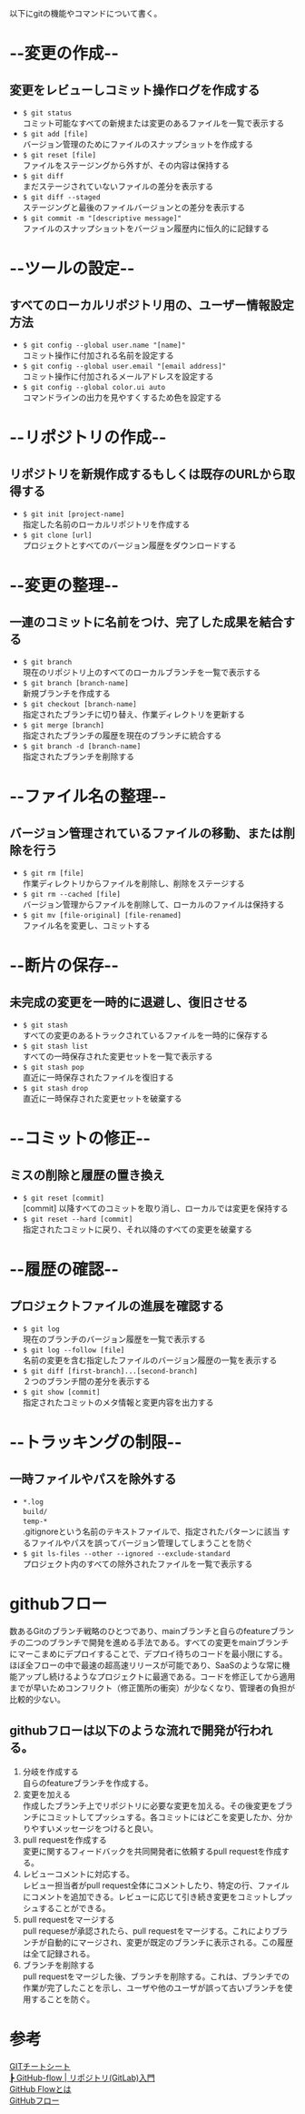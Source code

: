 以下にgitの機能やコマンドについて書く。

# --変更の作成--
## 変更をレビューしコミット操作ログを作成する
- `$ git status`<br>
コミット可能なすべての新規または変更のあるファイルを一覧で表示する
- `$ git add [file]`<br>
バージョン管理のためにファイルのスナップショットを作成する
- `$ git reset [file]`<br>
ファイルをステージングから外すが、その内容は保持する
- `$ git diff`<br>
まだステージされていないファイルの差分を表示する
- `$ git diff --staged`<br>
ステージングと最後のファイルバージョンとの差分を表示する
- `$ git commit -m "[descriptive message]"`<br>
ファイルのスナップショットをバージョン履歴内に恒久的に記録する

# --ツールの設定--
## すべてのローカルリポジトリ用の、ユーザー情報設定方法
- `$ git config --global user.name "[name]"`<br>
コミット操作に付加される名前を設定する
- `$ git config --global user.email "[email address]"`<br>
コミット操作に付加されるメールアドレスを設定する
- `$ git config --global color.ui auto`<br>
コマンドラインの出力を見やすくするため色を設定する

# --リポジトリの作成--
## リポジトリを新規作成するもしくは既存のURLから取得する
- `$ git init [project-name]`<br>
指定した名前のローカルリポジトリを作成する
- `$ git clone [url]`<br>
プロジェクトとすべてのバージョン履歴をダウンロードする

# --変更の整理-- 
## 一連のコミットに名前をつけ、完了した成果を結合する
- `$ git branch`<br>
現在のリポジトリ上のすべてのローカルブランチを一覧で表示する
- `$ git branch [branch-name]`<br>
新規ブランチを作成する
- `$ git checkout [branch-name]`<br>
指定されたブランチに切り替え、作業ディレクトリを更新する
- `$ git merge [branch]`<br>
指定されたブランチの履歴を現在のブランチに統合する
- `$ git branch -d [branch-name]`<br>
指定されたブランチを削除する

# --ファイル名の整理--
## バージョン管理されているファイルの移動、または削除を行う
- `$ git rm [file]`<br>
作業ディレクトリからファイルを削除し、削除をステージする
- `$ git rm --cached [file]`<br>
バージョン管理からファイルを削除して、ローカルのファイルは保持する
- `$ git mv [file-original] [file-renamed]`<br>
ファイル名を変更し、コミットする

# --断片の保存--
## 未完成の変更を一時的に退避し、復旧させる
- `$ git stash`<br>
すべての変更のあるトラックされているファイルを一時的に保存する
- `$ git stash list`<br>
すべての一時保存された変更セットを一覧で表示する
- `$ git stash pop`<br>
直近に一時保存されたファイルを復旧する
- `$ git stash drop`<br>
直近に一時保存された変更セットを破棄する

# --コミットの修正--
## ミスの削除と履歴の置き換え
- `$ git reset [commit]`<br>
[commit] 以降すべてのコミットを取り消し、ローカルでは変更を保持する
- `$ git reset --hard [commit]`<br>
指定されたコミットに戻り、それ以降のすべての変更を破棄する

# --履歴の確認--
## プロジェクトファイルの進展を確認する
- `$ git log`<br>
現在のブランチのバージョン履歴を一覧で表示する
- `$ git log --follow [file]`<br>
名前の変更を含む指定したファイルのバージョン履歴の一覧を表示する
- `$ git diff [first-branch]...[second-branch]`<br>
２つのブランチ間の差分を表示する
- `$ git show [commit]`<br>
指定されたコミットのメタ情報と変更内容を出力する
 
# --トラッキングの制限--
## 一時ファイルやパスを除外する
- `*.log`<br>
  `build/`<br>
  `temp-*`<br>
  .gitignoreという名前のテキストファイルで、指定されたパターンに該当
  するファイルやパスを誤ってバージョン管理してしまうことを防ぐ
- `$ git ls-files --other --ignored --exclude-standard`<br>
プロジェクト内のすべての除外されたファイルを一覧で表示する<br>

# githubフロー
 数あるGitのブランチ戦略のひとつであり、mainブランチと自らのfeatureブランチの二つのブランチで開発を進める手法である。すべての変更をmainブランチにマーこまめにデプロイすることで、デプロイ待ちのコードを最小限にする。<br>ほぼ全フローの中で最速の超高速リリースが可能であり、SaaSのような常に機能アップし続けるようなプロジェクトに最適である。コードを修正してから適用までが早いためコンフリクト（修正箇所の衝突）が少なくなり、管理者の負担が比較的少ない。<br>
## githubフローは以下のような流れで開発が行われる。
 1. 分岐を作成する<br>
 自らのfeatureブランチを作成する。
 2. 変更を加える<br>
 作成したブランチ上でリポジトリに必要な変更を加える。その後変更をブランチにコミットしてプッシュする。各コミットにはどこを変更したか、分かりやすいメッセージをつけると良い。
 3. pull requestを作成する<br>
 変更に関するフィードバックを共同開発者に依頼するpull requestを作成する。
 4. レビューコメントに対応する。<br>
 レビュー担当者がpull request全体にコメントしたり、特定の行、ファイルにコメントを追加できる。レビューに応じて引き続き変更をコミットしプッシュすることができる。
 5. pull requestをマージする<br>
 pull requeseが承認されたら、pull requestをマージする。これによりブランチが自動的にマージされ、変更が既定のブランチに表示される。この履歴は全て記録される。
 6. ブランチを削除する<br>
 pull requestをマージした後、ブランチを削除する。これは、ブランチでの作業が完了したことを示し、ユーザや他のユーザが誤って古いブランチを使用することを防ぐ。
 
# 参考
[GITチートシート](https://training.github.com/downloads/ja/github-git-cheat-sheet.pdf) <br>
[┣ GitHub-flow | リポジトリ(GitLab)入門](https://zenn.dev/ryo_4947123/books/497459787cb294/viewer/branchstrategy_githubflow) <br>
[GitHub Flowとは](https://zenn.dev/ryo_4947123/books/497459787cb294/viewer/branchstrategy_githubflow) <br>
[GitHubフロー](https://docs.github.com/ja/get-started/quickstart/github-flow) <br>

